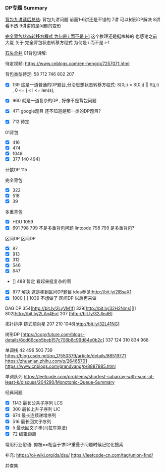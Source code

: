 ### DP专题 Summary
[背包九讲读后总结](https://drive.google.com/drive/folders/1gMiJgnOQLcntvPrQXHJehiIuuEuTPBGx): 
背包九讲问题 前面1-6讲还是不错的 7讲 可以树形DP解决  8讲 看不透 9讲讲的是问题的变形

[完全背包状态转移方程式 为何是 i 而不是 i-1](http://bit.ly/2NqGWMG)
这个推理还是挺棒棒的  也感谢之前大佬 关于 完全背包状态转移方程式 为何是 i 而不是 i-1  

[石头合并](http://bit.ly/2n1prX5)
01背包讲解:

待定视频:
https://www.cnblogs.com/en-heng/p/7257071.html

背包类型待定: 58  712 746 802 207   
-[X]  139 这是一道普通的DP题目,分治思想状态转移方程式: S[0,i) = S[0,j) || S[j,i)  , 0 <= j < i <= len(s);
-[X] 960 就是一道复杂的DP , 好像不是背包问题
-[x] 471 google题目  还不知道是那一类的DP题目?
-[X] 712 待定


01背包
- [X] 416 
- [x] 474
- [X] 1049
- [x] 377
   140 494] 

计数DP
115

完全背包
- [x] 322 
- [x] 518
- [X] 39  

多重背包
- [x] HDU 1059 
- [x] 691 798 799 不是多重背包问题 lintcode 798 799 是多重背包?

区间DP
区间DP
- [X] 87 
- [x] 813  
- [x] 312 
- [X] 546  
- [X] 647
- [] 488 暂定 看起来挺复杂的啊
- [X] 877 解决 这是移到区间DP题目 idea参见:http://bit.ly/2lBsaX1
- [X] 1000
  [ ] 1039 不想做了 区间DP 以后再来做

DAG DP
354[http://bit.ly/2LyVM1f] 329[http://bit.ly/32H2Nms][!] 
802[http://bit.ly/2LAn4Eo] 207 [http://bit.ly/32JlndB]

拓扑排序 链式前向星
207 210 1048[http://bit.ly/32L41NG] 

树形DP [https://copyfuture.com/blogs-details/8cd66ceb5beb157c706b8c99d84e0b2c]
337 124 310 834 968 

单调栈
42 496  503 739
https://blog.csdn.net/qq_17550379/article/details/86519771
https://zhuanlan.zhihu.com/p/26465701
https://www.cnblogs.com/grandyang/p/8887985.html

单调队列 
https://leetcode.com/problems/shortest-subarray-with-sum-at-least-k/discuss/204290/Monotonic-Queue-Summary

经典问题
-[X] 1143 最长公共子序列 LCS 
-[x] 300  最长上升子序列 LIC 
-[x] 674  最长连续递增序列 
-[x] 516  最长回文子序列 
-[x] 5 最长回文子串(马拉车算法)
-[X] 72 编辑距离

常用行业俗语:
剪枝==相当于求DP重叠子问题时候记忆化搜索

补充:
https://oi-wiki.org/ds/dsu/
https://leetcode-cn.com/tag/union-find/

并查集 
